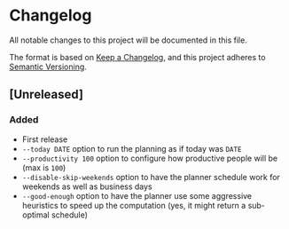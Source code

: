 # Changelog
All notable changes to this project will be documented in this file.

The format is based on [Keep a Changelog](https://keepachangelog.com/en/1.0.0/),
and this project adheres to [Semantic Versioning](https://semver.org/spec/v2.0.0.html).

## [Unreleased]
### Added
- First release
- `--today DATE` option to run the planning as if today was `DATE`
- `--productivity 100` option to configure how productive people will be (max
  is `100`)
- `--disable-skip-weekends` option to have the planner schedule work for
  weekends as well as business days
- `--good-enough` option to have the planner use some aggressive heuristics to
  speed up the computation (yes, it might return a sub-optimal schedule)
